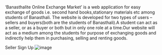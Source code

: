 ‘Banasthalite Online Exchange Market’ is a web application for easy exchange of
goods i.e. second hand books,stationary materials etc among students of
Banasthali. The website is developed for two types of users – sellers and
buyers(both are the students of Banasthali).A student can act as a seller, or as a
buyer or both but in only one role at a time.Our website will act as a medium
among the students for purpose of exchanging goods and indirectly help them in
purchasing, selling and renting goods.

Seller Sign Up
![image](https://user-images.githubusercontent.com/63269607/120347621-14c5b780-c31a-11eb-852b-73fc8bf5d3ad.png)

